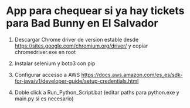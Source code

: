 # App para chequear si ya hay tickets para Bad Bunny en El Salvador

1. Descargar Chrome driver de version estable desde https://sites.google.com/chromium.org/driver/ y copiar chromedriver.exe en root

2. Instalar selenium y boto3 con pip

3. Configurar accesso a AWS https://docs.aws.amazon.com/es_es/sdk-for-java/v1/developer-guide/setup-credentials.html

4. Doble click a Run_Python_Script.bat (editar paths para python.exe y main.py si es necesario)
